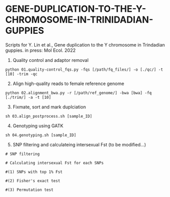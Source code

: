 # GENE-DUPLICATION-TO-THE-Y-CHROMOSOME-IN-TRINIDADIAN-GUPPIES
Scripts for Y. Lin et al., Gene duplication to the Y chromosome in Trindadian guppies. in press: Mol Ecol. 2022

1. Quality control and adaptor removal
```
python 01.quality-control_fqs.py -fqs [/path/fq_files/] -o [./qc/] -t [10] -trim -qc
```

2. Align high-quality reads to female reference genome 
```
python 02.alignment_bwa.py -r [/path/ref_genome/] -bwa [bwa] -fq [./trim/] -a -t [10]
```

3. Fixmate, sort and mark duplciation
```
sh 03.align_postprocess.sh [sample_ID]
```

4. Genotyping using GATK 
```
sh 04.genotyping.sh [sample_ID]
```

5. SNP filtering and calculateing intersexual Fst (to be modified...)
```
# SNP filtering 

# Calculating intersexual Fst for each SNPs

#(1) SNPs with top 1% Fst 

#(2) Fisher's exact test

#(3) Permutation test

```

